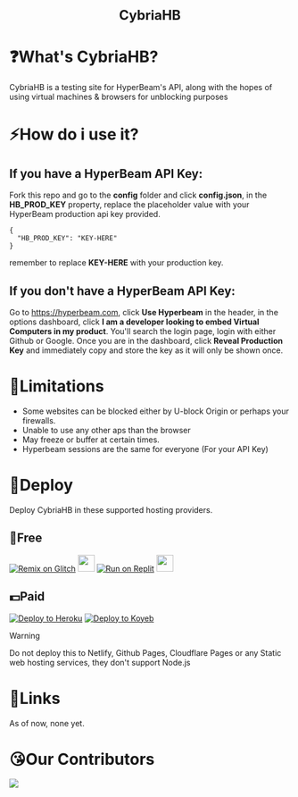 <h1 align="center" style="font-size: 1.7em;">CybriaHB</h1>

# ❓What's CybriaHB?

CybriaHB is a testing site for HyperBeam's API, along with the hopes of using virtual machines &amp; browsers for unblocking purposes

# ⚡How do i use it?

## If you have a HyperBeam API Key:

Fork this repo and go to the <b>config</b> folder and click <b>config.json</b>, in the <b>HB_PROD_KEY</b> property, replace the placeholder value with your HyperBeam production api key provided.

```
{
  "HB_PROD_KEY": "KEY-HERE"
}
```

remember to replace <b>KEY-HERE</b> with your production key.

## If you don't have a HyperBeam API Key:

Go to https://hyperbeam.com, click <b>Use Hyperbeam</b> in the header, in the options dashboard, click <b>I am a developer looking to embed Virtual Computers in my product</b>. You'll search the login page, login with either Github or Google. Once you are in the dashboard, click <b>Reveal Production Key</b> and immediately copy and store the key as it will only be shown once.

# 🙁Limitations

- Some websites can be blocked either by U-block Origin or perhaps your firewalls.
- Unable to use any other aps than the browser
- May freeze or buffer at certain times.
- Hyperbeam sessions are the same for everyone (For your API Key)

# 🛫Deploy

Deploy CybriaHB in these supported hosting providers.

## 🥳Free

<a target="_blank" href="https://glitch.com/edit/#!/import/github/CybriaTech/CybriaHB"><img alt="Remix on Glitch" src="https://raw.githubusercontent.com/BinBashBanana/deploy-buttons/master/buttons/remade/glitch.svg"></a>
<a href="https://render.com/deploy?repo=https://github.com/CybriaTech/CybriaHB"><img height="30px" src="https://img.shields.io/badge/render-4f65f1.svg?style=for-the-badge&logo=render&logoColor=46e3b7"><img></a>
[![Run on Replit](https://binbashbanana.github.io/deploy-buttons/buttons/remade/replit.svg)](https://replit.com/github/CybriaTech/CybriaHB)
<a href="https://app.cyclic.sh/api/app/deploy/CybriaTech/CybriaHB"><img height="30px" src="https://img.shields.io/badge/cyclic-2e59c7.svg?style=for-the-badge&logo=cyclic&logoColor=white"><img></a>

## 💵Paid

<a target="_blank" href="https://heroku.com/deploy/?template=https://github.com/CybriaTech/CybriaHB"><img alt="Deploy to Heroku" src="https://raw.githubusercontent.com/BinBashBanana/deploy-buttons/master/buttons/remade/heroku.svg"></a>
[![Deploy to Koyeb](https://binbashbanana.github.io/deploy-buttons/buttons/remade/koyeb.svg)](https://app.koyeb.com/apps/deploy?type=git&repository=github.com/CybriaTech/CybriaHB&branch=main&name=opium&run_command=npm%start)

> [!WARNING]
> Do not deploy this to Netlify, Github Pages, Cloudflare Pages or any Static web hosting services, they don't support Node.js

# 🔗Links

As of now, none yet.

# 😘Our Contributors

<img src="https://contrib.rocks/image?repo=CybriaTech/CybriaHB">
